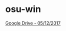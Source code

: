 # osu-win

[Google Drive - 05/12/2017](https://drive.google.com/uc?export=download&id=12yKfiogIn_PPcHQLOw84cHi0Q1yvfdkq)

